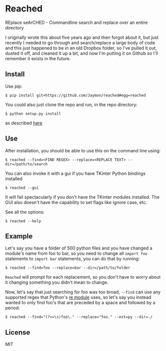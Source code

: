 # Reached

REplace seArCHED - Commandline search and replace over an entire directory

I originally wrote this about five years ago and then forgot about it, but just recently I needed to go through
and search/replace a large body of code and this just happened to be in an old Dropbox folder, 
so I've pulled it out, dusted it off, and cleaned it up a bit, and now I'm putting it on
Github so I'll remember it exists in the future.

## Install

Use pip:

    $ pip install git+https://github.com/Jaymon/reached#egg=reached

You could also just clone the repo and run, in the repo directory:

    $ python setup.py install

as described [here](http://docs.python.org/2/install/)

## Use

After installation, you should be able to use this on the command line using:

    $ reached --find=<FIND REGEX> --replace=<REPLACE TEXT> --dir=/path/to/search

You can also invoke it with a gui if you have TKinter Python bindings installed

    $ reached --gui

It will fail spectacularly if you don't have the TKinter modules installed. The GUI
also doesn't have the capability to set flags like ignore case, etc.

See all the options:

    $ reached --help

## Example

Let's say you have a folder of 500 python files and you have changed a module's name
from foo to bar, so you need to change all `import foo` statements to `import bar` statements,
you can do that by running:

    $ reached --find=foo --replace=bar --dir=/path/to/folder

`Reached` will prompt for each replacement, so you don't have to worry about it changing something
you didn't mean to change.

Now, let's say that just searching for foo was too broad, `--find` can use any supported regex that
Python's [re module](http://docs.python.org/2/library/re.html) uses, so let's say you instead wanted to
only find foo's that are preceded by a space and followed by a period:

    $ reached --find="(?<=\s)foo\." --replace="foo." --ext=py --dir=./

## License

MIT
